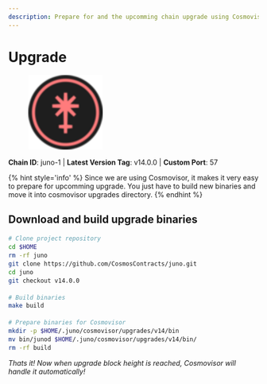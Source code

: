 ```yaml
---
description: Prepare for and the upcomming chain upgrade using Cosmovisor.
---
```


# Upgrade

<figure><img src="https://raw.githubusercontent.com/kj89/cosmos-images/main/logos/juno.png" width="150" alt=""><figcaption></figcaption></figure>

**Chain ID**: juno-1 | **Latest Version Tag**: v14.0.0 | **Custom Port**: 57

{% hint style='info' %}
Since we are using Cosmovisor, it makes it very easy to prepare for upcomming upgrade.
You just have to build new binaries and move it into cosmovisor upgrades directory.
{% endhint %}

## Download and build upgrade binaries

```bash
# Clone project repository
cd $HOME
rm -rf juno
git clone https://github.com/CosmosContracts/juno.git
cd juno
git checkout v14.0.0

# Build binaries
make build

# Prepare binaries for Cosmovisor
mkdir -p $HOME/.juno/cosmovisor/upgrades/v14/bin
mv bin/junod $HOME/.juno/cosmovisor/upgrades/v14/bin/
rm -rf build
```

*Thats it! Now when upgrade block height is reached, Cosmovisor will handle it automatically!*
